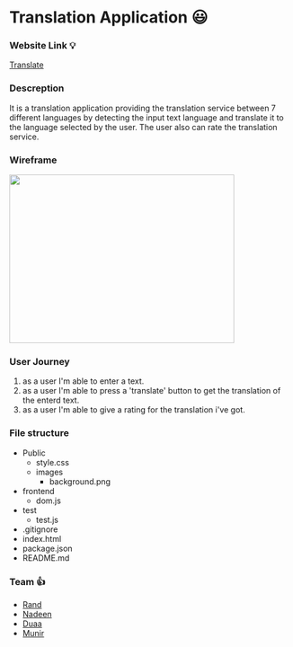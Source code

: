 
# Translation Application :smiley:

### Website Link :bulb:
[Translate](https://fack2.github.io/dictionaryApplication/)

### Descreption
It is a translation application providing the translation service between 7 different languages by detecting the input text language and translate it to the language selected by the user.
The user also can rate the translation service.

### Wireframe

<img src="https://user-images.githubusercontent.com/31932786/60591326-eabe9000-9da6-11e9-87b8-72a9d6f13640.jpg" width="400" height="300" >




### User Journey
1. as a user I'm able to enter a text. 
2. as a user I'm able to press a 'translate' button to get the translation of the enterd text. 
3. as a user I'm able to give a rating for the translation i've got.


### File structure
- Public
  - style.css
  - images
    - background.png
- frontend
  - dom.js
- test
  - test.js
- .gitignore
- index.html
- package.json
- README.md


### Team :+1:
* [Rand](https://github.com/RandInaim)
* [Nadeen](https://github.com/Nadeen123)
* [Duaa](https://github.com/DuaaH)
* [Munir](https://github.com/Muniralsharif)


